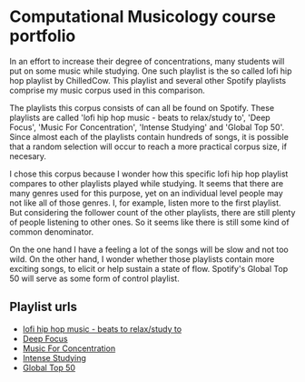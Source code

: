 # Computational Musicology course portfolio

In an effort to increase their degree of concentrations, many students will put on some music while studying. One such playlist is the so called lofi hip hop 
playlist by ChilledCow. This playlist and several other Spotify playlists comprise my music corpus used in this comparison. 

The playlists this corpus consists of can all be found on Spotify. These playlists are called 'lofi hip hop music - beats to relax/study to', 'Deep Focus', 'Music For Concentration', 'Intense Studying' and 'Global Top 50'. Since almost each of the playlists contain hundreds of songs, it is possible that a random selection will occur to reach a more practical corpus size, if necesary.

I chose this corpus because I wonder how this specific lofi hip hop playlist compares to other playlists played while studying. It seems that there are many genres used for this purpose, yet on an individual level people may not like all of those genres. I, for example, listen more to the first playlist. But considering the follower count of the other playlists, there are still plenty of people listening to other ones. So it seems like there is still some kind of common denominator.

On the one hand I have a feeling a lot of the songs will be slow and not too wild. On the other hand, I wonder whether those playlists contain more exciting songs, to elicit or help sustain a state of flow. Spotify's Global Top 50 will serve as some form of control playlist.

## Playlist urls
- [lofi hip hop music - beats to relax/study to](https://open.spotify.com/playlist/0vvXsWCC9xrXsKd4FyS8kM?si=XHfoeC3jRVWjmvTKgCpa-A)
- [Deep Focus](https://open.spotify.com/playlist/37i9dQZF1DWZeKCadgRdKQ?si=UXiD0CC1RKyoYJ1Igz8lZw)
- [Music For Concentration](https://open.spotify.com/playlist/37i9dQZF1DX3PFzdbtx1Us?si=1XJVB3H1Qoi9rI65WFOznA)
- [Intense Studying](https://open.spotify.com/playlist/37i9dQZF1DX8NTLI2TtZa6?si=BRA2jOPZRGmvt47OJjBmyA)
- [Global Top 50](https://open.spotify.com/playlist/37i9dQZEVXbMDoHDwVN2tF?si=S3zTv68_S8mjn96UFqiopA)
